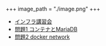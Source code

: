 +++
image_path = "./image.png"
+++

- [インフラ講習会](./index.md)
- [問題1 コンテナとMariaDB](chall-1-container-mariadb/index.md)
- [問題2 docker network](chall-2-network-easy/index.md)
